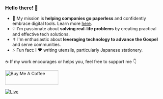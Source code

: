 ### Hello there! 👋

- 🔭 My mission is **helping companies go paperless** and confidently embrace digital tools. Learn more [here](https://asw.ro/).
- 💡 I'm passionate about **solving real-life problems** by creating practical and effective tech solutions.
- ✝️ I'm enthusiastic about **leveraging technology to advance the Gospel** and serve communities.
- ⚡ Fun fact: I ❤️ writing utensils, particularly Japanese stationery. 

☕ If my work encourages or helps you, feel free to support me 👇

<a href="https://www.buymeacoffee.com/ochis" target="_blank"><img src="https://cdn.buymeacoffee.com/buttons/v2/default-yellow.png" alt="Buy Me A Coffee" style="height: 48px !important;width: 173px !important;" ></a>

[![Live](https://img.shields.io/badge/Visit_👉-ovidiuchis.github.io-%23FFDD00?style=for-the-badge)](https://ovidiuchis.github.io/)
